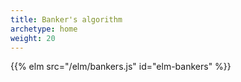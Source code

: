 ```yaml
---
title: Banker's algorithm
archetype: home
weight: 20
---
```




{{% elm src="/elm/bankers.js" id="elm-bankers" %}}